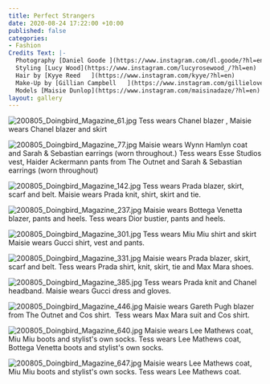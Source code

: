 ```yaml
---
title: Perfect Strangers
date: 2020-08-24 17:22:00 +10:00
published: false
categories:
- Fashion
Credits Text: |-
  Photography [Daniel Goode ](https://www.instagram.com/dl.goode/?hl=en)
  Styling [Lucy Wood](https://www.instagram.com/lucyrosewood_/?hl=en)
  Hair by [Kyye Reed   ](https://www.instagram.com/kyye/?hl=en)
  Make-Up by [Gillian Campbell   ](https://www.instagram.com/gillielove/?hl=en)
  Models [Maisie Dunlop](https://www.instagram.com/maisinadaze/?hl=en) and [Tess Angel](https://www.instagram.com/tess_angel/?hl=en) @ [Priscilla’s   ](https://www.instagram.com/priscillasmodels/?hl=en)
layout: gallery
---
```


![200805_Doingbird_Magazine_61.jpg](/uploads/200805_Doingbird_Magazine_61.jpg)
Tess wears Chanel blazer , Maisie wears Chanel blazer and skirt

![200805_Doingbird_Magazine_77.jpg](/uploads/200805_Doingbird_Magazine_77.jpg)
Maisie wears Wynn Hamlyn coat and Sarah & Sebastian earrings (worn throughout.) Tess wears Esse Studios vest, Haider Ackermann pants from The Outnet and Sarah & Sebastian earrings (worn throughout) 

![200805_Doingbird_Magazine_142.jpg](/uploads/200805_Doingbird_Magazine_142.jpg)
Tess wears Prada blazer, skirt, scarf and belt. Maisie wears Prada knit, shirt, skirt and tie.


![200805_Doingbird_Magazine_237.jpg](/uploads/200805_Doingbird_Magazine_237.jpg)
Maisie wears Bottega Venetta blazer, pants and heels. Tess wears Dior bustier, pants and heels.


![200805_Doingbird_Magazine_301.jpg](/uploads/200805_Doingbird_Magazine_301.jpg)
Tess wears Miu Miu shirt and skirt Maisie wears Gucci shirt, vest and pants.


![200805_Doingbird_Magazine_331.jpg](/uploads/200805_Doingbird_Magazine_331.jpg)
Maisie wears Prada blazer, skirt, scarf and belt. Tess wears Prada shirt, knit, skirt, tie and Max Mara shoes.

![200805_Doingbird_Magazine_385.jpg](/uploads/200805_Doingbird_Magazine_385.jpg)
Tess wears Prada knit and Chanel headband. Maisie wears Gucci dress and gloves.


![200805_Doingbird_Magazine_446.jpg](/uploads/200805_Doingbird_Magazine_446.jpg)
Maisie wears Gareth Pugh blazer from The Outnet and Cos shirt.  Tess wears Max Mara suit and Cos shirt.


![200805_Doingbird_Magazine_640.jpg](/uploads/200805_Doingbird_Magazine_640.jpg)
Maisie wears Lee Mathews coat, Miu Miu boots and stylist's own socks. Tess wears Lee Mathews coat, Bottega Venetta boots and stylist's own socks.


![200805_Doingbird_Magazine_647.jpg](/uploads/200805_Doingbird_Magazine_647.jpg)
Maisie wears Lee Mathews coat, Miu Miu boots and stylist's own socks. Tess wears Lee Mathews coat. 
